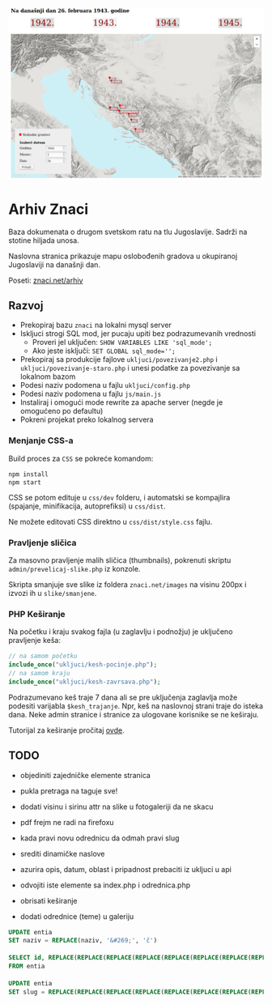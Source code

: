 [![](screen.png)](http://znaci.net/arhiv/)

# Arhiv Znaci

Baza dokumenata o drugom svetskom ratu na tlu Jugoslavije. Sadrži na stotine hiljada unosa.

Naslovna stranica prikazuje mapu oslobođenih gradova u okupiranoj Jugoslaviji na današnji dan.

Poseti: [znaci.net/arhiv](http://znaci.net/arhiv/)

## Razvoj

- Prekopiraj bazu `znaci` na lokalni mysql server
- Iskljuci strogi SQL mod, jer pucaju upiti bez podrazumevanih vrednosti
  - Proveri jel uključen: `SHOW VARIABLES LIKE 'sql_mode';`
  - Ako jeste isključi: `SET GLOBAL sql_mode='';`
- Prekopiraj sa produkcije fajlove `ukljuci/povezivanje2.php` i `ukljuci/povezivanje-staro.php` i unesi podatke za povezivanje sa lokalnom bazom
- Podesi naziv podomena u fajlu `ukljuci/config.php`
- Podesi naziv podomena u fajlu `js/main.js`
- Instaliraj i omogući mode rewrite za apache server (negde je omogućeno po defaultu)
- Pokreni projekat preko lokalnog servera

### Menjanje CSS-a

Build proces za `CSS` se pokreće komandom:
```
npm install
npm start
```

CSS se potom edituje u `css/dev` folderu, i automatski se kompajlira (spajanje, minifikacija, autoprefiksi) u `css/dist`.

Ne možete editovati CSS direktno u `css/dist/style.css` fajlu.

### Pravljenje sličica

Za masovno pravljenje malih sličica (thumbnails), pokrenuti skriptu `admin/prevelicaj-slike.php` iz konzole.

Skripta smanjuje sve slike iz foldera `znaci.net/images` na visinu 200px i izvozi ih u `slike/smanjene`.

### PHP Keširanje

Na početku i kraju svakog fajla (u zaglavlju i podnožju) je uključeno pravljenje keša:

```php
// na samom početku
include_once("ukljuci/kesh-pocinje.php");
// na samom kraju
include_once("ukljuci/kesh-zavrsava.php");
```

Podrazumevano keš traje 7 dana ali se pre uključenja zaglavlja može podesiti varijabla `$kesh_trajanje`. Npr, keš na naslovnoj strani traje do isteka dana. Neke admin stranice i stranice za ulogovane korisnike se ne keširaju.

Tutorijal za keširanje pročitaj [ovde](https://www.sanwebe.com/2013/09/php-cache-dynamic-pages-speed-up-load-times).

## TODO

- objediniti zajedničke elemente stranica
- pukla pretraga na taguje sve!
- dodati visinu i sirinu attr na slike u fotogaleriji da ne skacu
- pdf frejm ne radi na firefoxu

- kada pravi novu odrednicu da odmah pravi slug
- srediti dinamičke naslove
- azurira opis, datum, oblast i pripadnost prebaciti iz ukljuci u api
- odvojiti iste elemente sa index.php i odrednica.php
- obrisati keširanje
- dodati odrednice (teme) u galeriju


```sql
UPDATE entia
SET naziv = REPLACE(naziv, '&#269;', 'č')

SELECT id, REPLACE(REPLACE(REPLACE(REPLACE(REPLACE(REPLACE(REPLACE(REPLACE(REPLACE(REPLACE(REPLACE(REPLACE(REPLACE(LOWER(TRIM(naziv)), ' ', '-'), 'ž', 'z'), 'ć', 'c'), '&#268;', 'c'), 'ö', 'o'), 'đ', 'dj'), 'č', 'c'), 'š', 's'), '.', ''), '"', ''), ':', ''), '(', ''), ')', '')
FROM entia

UPDATE entia
SET slug = REPLACE(REPLACE(REPLACE(REPLACE(REPLACE(REPLACE(REPLACE(REPLACE(REPLACE(REPLACE(REPLACE(REPLACE(REPLACE(LOWER(TRIM(naziv)), ' ', '-'), 'ž', 'z'), 'ć', 'c'), '&#268;', 'c'), 'ö', 'o'), 'đ', 'dj'), 'č', 'c'), 'š', 's'), '.', ''), '"', ''), ':', ''), '(', ''), ')', '')
```
